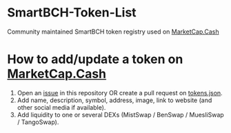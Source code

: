 # SmartBCH-Token-List

Community maintained SmartBCH token registry used on [MarketCap.Cash](https://MarketCap.Cash)

# How to add/update a token on [MarketCap.Cash](https://MarketCap.Cash)
1. Open an [issue](https://github.com/MarketCap-Cash/SmartBCH-Token-List/issues) in this repository OR create a pull request on [tokens.json](https://github.com/MarketCap-Cash/SmartBCH-Token-List/blob/main/tokens.json).
2. Add name, description, symbol, address, image, link to website (and other social media if available).
3. Add liquidity to one or several DEXs (MistSwap / BenSwap / MuesliSwap / TangoSwap).
